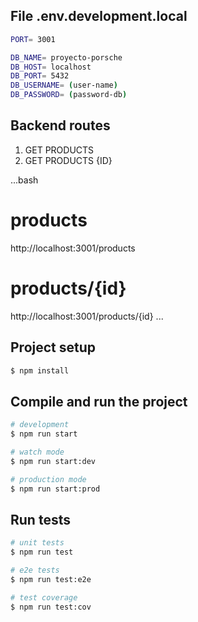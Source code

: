## File .env.development.local

```bash
PORT= 3001

DB_NAME= proyecto-porsche
DB_HOST= localhost
DB_PORT= 5432
DB_USERNAME= (user-name)
DB_PASSWORD= (password-db)
```

## Backend routes

1. GET PRODUCTS
2. GET PRODUCTS {ID}

...bash
# products
http://localhost:3001/products

# products/{id}
http://localhost:3001/products/{id}
...

## Project setup

```bash
$ npm install
```

## Compile and run the project

```bash
# development
$ npm run start

# watch mode
$ npm run start:dev

# production mode
$ npm run start:prod
```

## Run tests

```bash
# unit tests
$ npm run test

# e2e tests
$ npm run test:e2e

# test coverage
$ npm run test:cov
```

